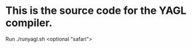 
# This is the source code for the YAGL compiler. 

Run ./runyagl.sh <yourYaglProgram> <optional "safari">